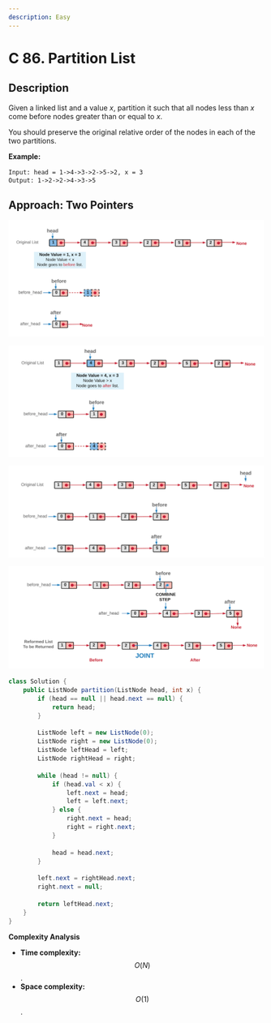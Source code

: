```yaml
---
description: Easy
---
```


# C 86. Partition List

## Description

Given a linked list and a value _x_, partition it such that all nodes less than _x_ come before nodes greater than or equal to _x_.

You should preserve the original relative order of the nodes in each of the two partitions.

**Example:**

```text
Input: head = 1->4->3->2->5->2, x = 3
Output: 1->2->2->4->3->5
```

## Approach: Two Pointers

![](../../../.gitbook/assets/image%20%28127%29.png)

![](../../../.gitbook/assets/image%20%28129%29.png)

![](../../../.gitbook/assets/image%20%28130%29.png)

![](../../../.gitbook/assets/image%20%28128%29.png)

```java
class Solution {
    public ListNode partition(ListNode head, int x) {
        if (head == null || head.next == null) {
            return head;
        }

        ListNode left = new ListNode(0);
        ListNode right = new ListNode(0);
        ListNode leftHead = left;
        ListNode rightHead = right;

        while (head != null) {
            if (head.val < x) {
                left.next = head;
                left = left.next;
            } else {
                right.next = head;
                right = right.next;
            }

            head = head.next;
        }

        left.next = rightHead.next;
        right.next = null;

        return leftHead.next;
    }
}
```

**Complexity Analysis**

* **Time complexity:** $$O(N)$$.
* **Space complexity:** $$O(1)$$.

